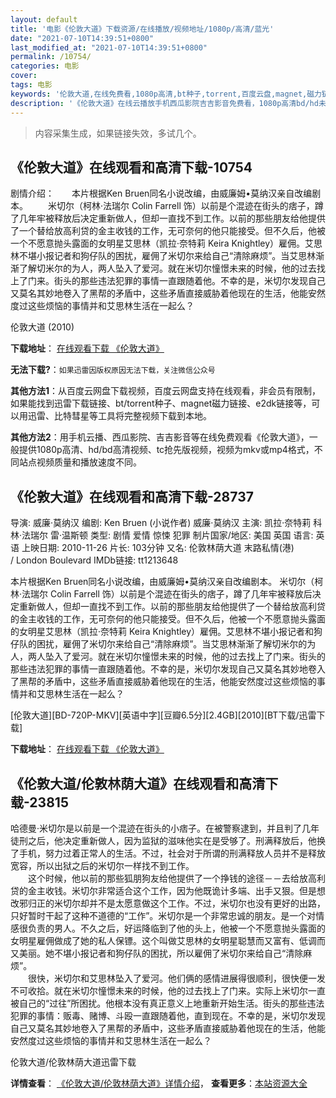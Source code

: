 ```yaml
---
layout: default
title: '电影《伦敦大道》下载资源/在线播放/视频地址/1080p/高清/蓝光'
date: "2021-07-10T14:39:51+0800"
last_modified_at: "2021-07-10T14:39:51+0800"
permalink: /10754/
categories: 电影
cover:
tags: 电影
keywords: '伦敦大道,在线免费看,1080p高清,bt种子,torrent,百度云盘,magnet,磁力链,迅雷下载资源'
description: '《伦敦大道》在线云播放手机西瓜影院吉吉影音免费看，1080p高清bd/hd未删减完整版和tc抢先枪版，mkv/mp4格式，附带bt/torrent种子、magnet/磁力链、百度云盘、网盘资源迅雷下载链接'
---
```


>内容采集生成，如果链接失效，多试几个。


## 《伦敦大道》在线观看和高清下载-10754

剧情介绍：　　本片根据Ken Bruen同名小说改编，由威廉姆•莫纳汉亲自改编剧本。 　　米切尔（柯林·法瑞尔 Colin Farrell 饰）以前是个混迹在街头的痞子，蹲了几年牢被释放后决定重新做人，但却一直找不到工作。以前的那些朋友给他提供了一个替给放高利贷的金主收钱的工作，无可奈何的他只能接受。但不久后，他被一个不愿意抛头露面的女明星艾思林（凯拉·奈特莉 Keira Knightley）雇佣。艾思林不堪小报记者和狗仔队的困扰，雇佣了米切尔来给自己“清除麻烦”。当艾思林渐渐了解切米尔的为人，两人坠入了爱河。就在米切尔憧憬未来的时候，他的过去找上了门来。街头的那些违法犯罪的事情一直跟随着他。不幸的是，米切尔发现自己又莫名其妙地卷入了黑帮的矛盾中，这些矛盾直接威胁着他现在的生活，他能安然度过这些烦恼的事情并和艾思林生活在一起么？


伦敦大道 (2010)

**下载地址**： [在线观看下载 《伦敦大道》](https://www.btbtdy.me/btdy/dy8165.html) 


**无法下载?**：`如果迅雷因版权原因无法下载，关注微信公众号 `

**其他方法1**：从百度云网盘下载视频，百度云网盘支持在线观看，非会员有限制，如果能找到迅雷下载链接、bt/torrent种子、magnet磁力链接、e2dk链接等，可以用迅雷、比特彗星等工具将完整视频下载到本地。

**其他方法2**：用手机云播、西瓜影院、吉吉影音等在线免费观看《伦敦大道》，一般提供1080p高清、hd/bd高清视频、tc抢先版视频，视频为mkv或mp4格式，不同站点视频质量和播放速度不同。


## 《伦敦大道》在线观看和高清下载-28737

导演: 威廉·莫纳汉 编剧: Ken Bruen (小说作者) 威廉·莫纳汉 主演: 凯拉·奈特莉 科林·法瑞尔 雷·温斯顿 类型: 剧情 爱情 惊悚 犯罪 制片国家/地区: 美国 英国 语言: 英语 上映日期: 2010-11-26 片长: 103分钟 又名: 伦敦林荫大道 末路私情(港) / London Boulevard IMDb链接: tt1213648

本片根据Ken Bruen同名小说改编，由威廉姆•莫纳汉亲自改编剧本。 米切尔（柯林·法瑞尔 Colin Farrell 饰）以前是个混迹在街头的痞子，蹲了几年牢被释放后决定重新做人，但却一直找不到工作。以前的那些朋友给他提供了一个替给放高利贷的金主收钱的工作，无可奈何的他只能接受。但不久后，他被一个不愿意抛头露面的女明星艾思林（凯拉·奈特莉 Keira Knightley）雇佣。艾思林不堪小报记者和狗仔队的困扰，雇佣了米切尔来给自己“清除麻烦”。当艾思林渐渐了解切米尔的为人，两人坠入了爱河。就在米切尔憧憬未来的时候，他的过去找上了门来。街头的那些违法犯罪的事情一直跟随着他。不幸的是，米切尔发现自己又莫名其妙地卷入了黑帮的矛盾中，这些矛盾直接威胁着他现在的生活，他能安然度过这些烦恼的事情并和艾思林生活在一起么？


[伦敦大道][BD-720P-MKV][英语中字][豆瓣6.5分][2.4GB][2010][BT下载/迅雷下载]

**下载地址**： [在线观看下载 《伦敦大道》](https://www.btdx8.com/torrent/london_boulevard_2010.html) 


## 《伦敦大道/伦敦林荫大道》在线观看和高清下载-23815

哈德曼&middot;米切尔是以前是一个混迹在街头的小痞子。在被警察逮到，并且判了几年徒刑之后，他决定重新做人，因为监狱的滋味他实在是受够了。刑满释放后，他换了手机，努力过着正常人的生活。不过，社会对于所谓的刑满释放人员并不是释放宽容，所以出狱之后的米切尔一样找不到工作。<br />　　这个时候，他以前的那些狐朋狗友给他提供了一个挣钱的途径－－去给放高利贷的金主收钱。米切尔非常适合这个工作，因为他既诡计多端、出手又狠。但是想改邪归正的米切尔却并不是太愿意做这个工作。不过，米切尔也没有更好的出路，只好暂时干起了这种不道德的&ldquo;工作”。米切尔是一个非常忠诚的朋友。是一个对情感很负责的男人。不久之后，好运降临到了他的头上，他被一个不愿意抛头露面的女明星雇佣做成了她的私人保镖。这个叫做艾思林的女明星聪慧而又富有、低调而又美丽。她不堪小报记者和狗仔队的困扰，所以雇佣了米切尔来给自己&ldquo;清除麻烦”。<br />　　很快，米切尔和艾思林坠入了爱河。他们俩的感情进展得很顺利，很快便一发不可收拾。就在米切尔憧憬未来的时候，他的过去找上了门来。实际上米切尔一直被自己的&ldquo;过往”所困扰。他根本没有真正意义上地重新开始生活。街头的那些违法犯罪的事情：贩毒、赌博、斗殴一直跟随着他，直到现在。不幸的是，米切尔发现自己又莫名其妙地卷入了黑帮的矛盾中，这些矛盾直接威胁着他现在的生活，他能安然度过这些烦恼的事情并和艾思林生活在一起么？


伦敦大道/伦敦林荫大道迅雷下载

**详情查看**： [《伦敦大道/伦敦林荫大道》详情介绍](/movie/23815/)， **查看更多**：[本站资源大全](/movie/t/all/)

